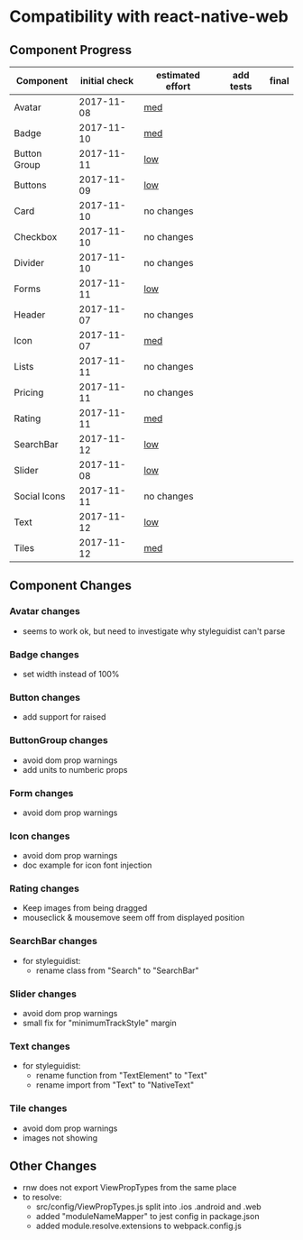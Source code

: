 # Compatibility with react-native-web

## Component Progress

| Component    | initial check | estimated effort            | add tests | final |
| ------------ | ------------- | --------------------------- | --------- | ----- |
| Avatar       | 2017-11-08    | [med](#avatar-changes)      |
| Badge        | 2017-11-10    | [med](#badge-changes)       |
| Button Group | 2017-11-11    | [low](#buttongroup-changes) |
| Buttons      | 2017-11-09    | [low](#button-changes)      |
| Card         | 2017-11-10    | no changes                  |
| Checkbox     | 2017-11-10    | no changes                  |
| Divider      | 2017-11-10    | no changes                  |
| Forms        | 2017-11-11    | [low](#form-changes)        |
| Header       | 2017-11-07    | no changes                  |
| Icon         | 2017-11-07    | [med](#icon-changes)        |
| Lists        | 2017-11-11    | no changes                  |
| Pricing      | 2017-11-11    | no changes                  |
| Rating       | 2017-11-11    | [med](#rating-changes)      |
| SearchBar    | 2017-11-12    | [low](#search-changes)      |
| Slider       | 2017-11-08    | [low](#slider-changes)      |
| Social Icons | 2017-11-11    | no changes                  |
| Text         | 2017-11-12    | [low](#text-changes)        |
| Tiles        | 2017-11-12    | [med](#tile-changes)        |

## Component Changes

### Avatar changes
- seems to work ok, but need to investigate why styleguidist can't parse

### Badge changes
- set width instead of 100%

### Button changes
- add support for raised

### ButtonGroup changes
- avoid dom prop warnings
- add units to numberic props

### Form changes
- avoid dom prop warnings

### Icon changes
- avoid dom prop warnings
- doc example for icon font injection

### Rating changes
- Keep images from being dragged
- mouseclick & mousemove seem off from displayed position

### SearchBar changes
- for styleguidist:
  - rename class from "Search" to "SearchBar"

### Slider changes
- avoid dom prop warnings
- small fix for "minimumTrackStyle" margin

### Text changes
- for styleguidist:
  - rename function from "TextElement" to "Text"
  - rename import from "Text" to "NativeText"

### Tile changes
- avoid dom prop warnings
- images not showing

## Other Changes
- rnw does not export ViewPropTypes from the same place
- to resolve:
  - src/config/ViewPropTypes.js split into .ios .android and .web
  - added "moduleNameMapper" to jest config in package.json
  - added module.resolve.extensions to webpack.config.js
